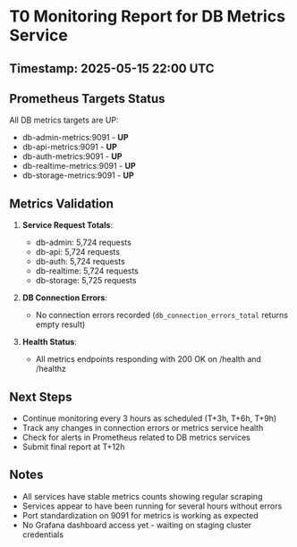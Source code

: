 # T0 Monitoring Report for DB Metrics Service

## Timestamp: 2025-05-15 22:00 UTC

## Prometheus Targets Status

All DB metrics targets are UP:

- db-admin-metrics:9091 - **UP**
- db-api-metrics:9091 - **UP**
- db-auth-metrics:9091 - **UP**
- db-realtime-metrics:9091 - **UP**
- db-storage-metrics:9091 - **UP**

## Metrics Validation

1. **Service Request Totals**:
   - db-admin: 5,724 requests
   - db-api: 5,724 requests
   - db-auth: 5,724 requests
   - db-realtime: 5,724 requests
   - db-storage: 5,725 requests

2. **DB Connection Errors**:
   - No connection errors recorded (`db_connection_errors_total` returns empty result)

3. **Health Status**:
   - All metrics endpoints responding with 200 OK on /health and /healthz

## Next Steps

- Continue monitoring every 3 hours as scheduled (T+3h, T+6h, T+9h)
- Track any changes in connection errors or metrics service health
- Check for alerts in Prometheus related to DB metrics services
- Submit final report at T+12h

## Notes

- All services have stable metrics counts showing regular scraping
- Services appear to have been running for several hours without errors
- Port standardization on 9091 for metrics is working as expected
- No Grafana dashboard access yet - waiting on staging cluster credentials
